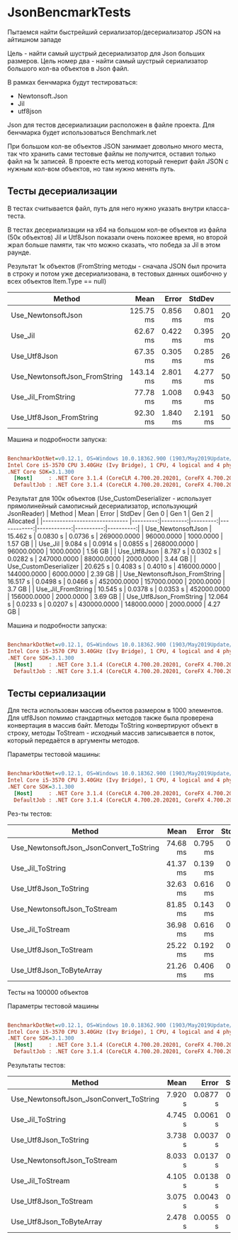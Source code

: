 # JsonBencmarkTests
Пытаемся найти быстрейший сериализатор/десериализатор JSON на айтишном западе

Цель - найти самый шустрый десериализатор для Json больших размеров. Цель номер два - найти самый шустрый сериализатор большого кол-ва объектов в Json файл.

В рамках бенчмарка будут тестироваться:
* Newtonsoft.Json
* Jil
* utf8json

Json для тестов десериализации расположен в файле проекта. Для бенчмарка будет использоваться Benchmark.net

При большом кол-ве объектов JSON занимает довольно много места, так что хранить сами тестовые файлы не получится, оставил только файл на 1к записей. В проекте есть метод который генерит файл JSON с нужным кол-вом объектов, но там нужно менять путь.

## Тесты десериализации

В тестах считывается файл, путь для него нужно указать внутри класса-теста.

В тестах десериализации на x64 на большом кол-ве объектов из файла (50к объектов) Jil и Utf8Json показали очень похожее время, но второй жрал больше памяти, так что можно сказать, что победа за Jil в этом раунде.

Результат 1к объектов (FromString методы - сначала JSON был прочита в строку и потом уже десериализована, в тестовых данных ошибочно у всех объектов Item.Type == null)

|                        Method |      Mean |    Error |   StdDev |     Gen 0 |     Gen 1 |     Gen 2 | Allocated |
|------------------------------ |----------:|---------:|---------:|----------:|----------:|----------:|----------:|
|            Use_NewtonsoftJson | 125.75 ms | 0.856 ms | 0.801 ms | 2000.0000 | 1000.0000 |         - |  13.38 MB |
|                       Use_Jil |  62.67 ms | 0.422 ms | 0.395 ms | 2000.0000 | 1000.0000 |         - |  13.33 MB |
|                  Use_Utf8Json |  67.35 ms | 0.305 ms | 0.285 ms | 2625.0000 | 1250.0000 |  750.0000 |  27.92 MB |
| Use_NewtonsoftJson_FromString | 143.14 ms | 2.801 ms | 4.277 ms | 5000.0000 | 2000.0000 | 1000.0000 |  34.13 MB |
|            Use_Jil_FromString |  77.78 ms | 1.008 ms | 0.943 ms | 5000.0000 | 2000.0000 | 1000.0000 |  34.08 MB |
|       Use_Utf8Json_FromString |  92.30 ms | 1.840 ms | 2.191 ms | 5000.0000 | 2166.6667 |  833.3333 |  39.31 MB |

Машина и подробности запуска:
``` ini

BenchmarkDotNet=v0.12.1, OS=Windows 10.0.18362.900 (1903/May2019Update/19H1)
Intel Core i5-3570 CPU 3.40GHz (Ivy Bridge), 1 CPU, 4 logical and 4 physical cores
.NET Core SDK=3.1.300
  [Host]     : .NET Core 3.1.4 (CoreCLR 4.700.20.20201, CoreFX 4.700.20.22101), X64 RyuJIT
  DefaultJob : .NET Core 3.1.4 (CoreCLR 4.700.20.20201, CoreFX 4.700.20.22101), X64 RyuJIT


```
Результат для 100к объектов (Use_CustomDeserializer - использует прямолинейный самописный десериализатор, использующий JsonReader)
|                        Method |     Mean |    Error |   StdDev |       Gen 0 |       Gen 1 |     Gen 2 | Allocated |
|------------------------------ |---------:|---------:|---------:|------------:|------------:|----------:|----------:|
|            Use_NewtonsoftJson | 15.462 s | 0.0830 s | 0.0736 s | 269000.0000 |  96000.0000 | 1000.0000 |   1.57 GB |
|                       Use_Jil |  9.084 s | 0.0914 s | 0.0855 s | 268000.0000 |  96000.0000 | 1000.0000 |   1.56 GB |
|                  Use_Utf8Json |  8.787 s | 0.0302 s | 0.0282 s | 247000.0000 |  88000.0000 | 2000.0000 |   3.44 GB |
|        Use_CustomDeserializer | 20.625 s | 0.4083 s | 0.4010 s | 416000.0000 | 144000.0000 | 6000.0000 |   2.39 GB |
| Use_NewtonsoftJson_FromString | 16.517 s | 0.0498 s | 0.0466 s | 452000.0000 | 157000.0000 | 2000.0000 |    3.7 GB |
|            Use_Jil_FromString | 10.545 s | 0.0378 s | 0.0353 s | 452000.0000 | 156000.0000 | 2000.0000 |   3.69 GB |
|       Use_Utf8Json_FromString | 12.064 s | 0.0233 s | 0.0207 s | 430000.0000 | 148000.0000 | 2000.0000 |   4.27 GB |

Машина и подробности запуска:
``` ini

BenchmarkDotNet=v0.12.1, OS=Windows 10.0.18362.900 (1903/May2019Update/19H1)
Intel Core i5-3570 CPU 3.40GHz (Ivy Bridge), 1 CPU, 4 logical and 4 physical cores
.NET Core SDK=3.1.300
  [Host]     : .NET Core 3.1.4 (CoreCLR 4.700.20.20201, CoreFX 4.700.20.22101), X64 RyuJIT
  DefaultJob : .NET Core 3.1.4 (CoreCLR 4.700.20.20201, CoreFX 4.700.20.22101), X64 RyuJIT
```

## Тесты сериализации

Для теста использован массив объектов размером в 1000 элементов. Для utf8Json помимо стандартных методов также была проверена конвертация в массив байт. Методы ToString конвертируют объект в строку, методы ToStream - исходный массив записывается в поток, который передаётся в аргументы методов.

Параметры тестовой машины:
``` ini

BenchmarkDotNet=v0.12.1, OS=Windows 10.0.18362.900 (1903/May2019Update/19H1)
Intel Core i5-3570 CPU 3.40GHz (Ivy Bridge), 1 CPU, 4 logical and 4 physical cores
.NET Core SDK=3.1.300
  [Host]     : .NET Core 3.1.4 (CoreCLR 4.700.20.20201, CoreFX 4.700.20.22101), X64 RyuJIT
  DefaultJob : .NET Core 3.1.4 (CoreCLR 4.700.20.20201, CoreFX 4.700.20.22101), X64 RyuJIT


```
Рез-ты тестов:

|                                  Method |     Mean |    Error |   StdDev |     Gen 0 |     Gen 1 |     Gen 2 | Allocated |
|---------------------------------------- |---------:|---------:|---------:|----------:|----------:|----------:|----------:|
| Use_NewtonsoftJson_JsonConvert_ToString | 74.68 ms | 0.795 ms | 0.744 ms | 2142.8571 | 1000.0000 |  428.5714 |  21.75 MB |
|                        Use_Jil_ToString | 41.37 ms | 0.139 ms | 0.109 ms | 2416.6667 | 1416.6667 |  666.6667 |  21.74 MB |
|                   Use_Utf8Json_ToString | 32.63 ms | 0.616 ms | 0.576 ms |  656.2500 |  656.2500 |  656.2500 |  26.61 MB |
|             Use_NewtonsoftJson_ToStream | 81.85 ms | 0.143 ms | 0.127 ms | 1857.1429 | 1857.1429 | 1857.1429 |  21.25 MB |
|                        Use_Jil_ToStream | 36.98 ms | 0.616 ms | 0.576 ms | 1928.5714 | 1928.5714 | 1928.5714 |  21.09 MB |
|                   Use_Utf8Json_ToStream | 25.22 ms | 0.192 ms | 0.179 ms | 1000.0000 | 1000.0000 | 1000.0000 |  22.86 MB |
|                Use_Utf8Json_ToByteArray | 21.26 ms | 0.406 ms | 0.483 ms |  875.0000 |  875.0000 |  875.0000 |  23.32 MB |

Тесты на 100000 объектов

Параметры тестовой машины
``` ini

BenchmarkDotNet=v0.12.1, OS=Windows 10.0.18362.900 (1903/May2019Update/19H1)
Intel Core i5-3570 CPU 3.40GHz (Ivy Bridge), 1 CPU, 4 logical and 4 physical cores
.NET Core SDK=3.1.300
  [Host]     : .NET Core 3.1.4 (CoreCLR 4.700.20.20201, CoreFX 4.700.20.22101), X64 RyuJIT
  DefaultJob : .NET Core 3.1.4 (CoreCLR 4.700.20.20201, CoreFX 4.700.20.22101), X64 RyuJIT


```
Результаты тестов:

|                                  Method |    Mean |    Error |   StdDev |       Gen 0 |      Gen 1 |     Gen 2 | Allocated |
|---------------------------------------- |--------:|---------:|---------:|------------:|-----------:|----------:|----------:|
| Use_NewtonsoftJson_JsonConvert_ToString | 7.920 s | 0.0877 s | 0.0821 s | 186000.0000 | 63000.0000 | 2000.0000 |   2.14 GB |
|                        Use_Jil_ToString | 4.745 s | 0.0061 s | 0.0051 s | 185000.0000 | 63000.0000 | 2000.0000 |   2.13 GB |
|                   Use_Utf8Json_ToString | 3.738 s | 0.0037 s | 0.0033 s |           - |          - |         - |   3.06 GB |
|             Use_NewtonsoftJson_ToStream | 8.033 s | 0.0137 s | 0.0121 s |   5000.0000 |  3000.0000 | 3000.0000 |   2.66 GB |
|                        Use_Jil_ToStream | 4.105 s | 0.0138 s | 0.0129 s |   3000.0000 |  3000.0000 | 3000.0000 |   2.62 GB |
|                   Use_Utf8Json_ToStream | 3.075 s | 0.0043 s | 0.0038 s |   3000.0000 |  3000.0000 | 3000.0000 |   2.71 GB |
|                Use_Utf8Json_ToByteArray | 2.478 s | 0.0055 s | 0.0043 s |           - |          - |         - |    2.7 GB |
